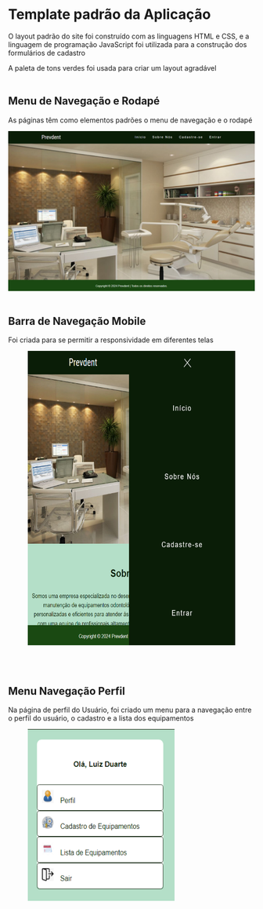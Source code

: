 # Template padrão da Aplicação

O layout padrão do site foi construído com as linguagens HTML e CSS, e a linguagem de programação JavaScript foi utilizada para a construção dos formulários de cadastro

A paleta de tons verdes foi usada para criar um layout agradável
<br>
<br>
## Menu de Navegação e Rodapé
As páginas têm como elementos padrões o menu de navegação e o rodapé

![](https://github.com/ICEI-PUC-Minas-PMV-ADS/pmv-ads-2024-1-e1-proj-web-t12-prevdent/blob/Heitor-Cardoso/documentos/img/TelaInicial1.png)
<br>
<br>
## Barra de Navegação Mobile
Foi criada para se permitir a responsividade em diferentes telas

<figure> 
  <img src="https://github.com/ICEI-PUC-Minas-PMV-ADS/pmv-ads-2024-1-e1-proj-web-t12-prevdent/blob/Heitor-Cardoso/documentos/img/Navbar1.png" width="500" height="600">
</figure> 
<br>
<br>

## Menu Navegação Perfil
Na página de perfil do Usuário, foi criado um menu para a navegação entre o perfil do usuário, o cadastro e a lista dos equipamentos

<figure> 
  <img src="https://github.com/ICEI-PUC-Minas-PMV-ADS/pmv-ads-2024-1-e1-proj-web-t12-prevdent/blob/Heitor-Cardoso/documentos/img/NavPerfil.png" width="300" height="350">
</figure> 


